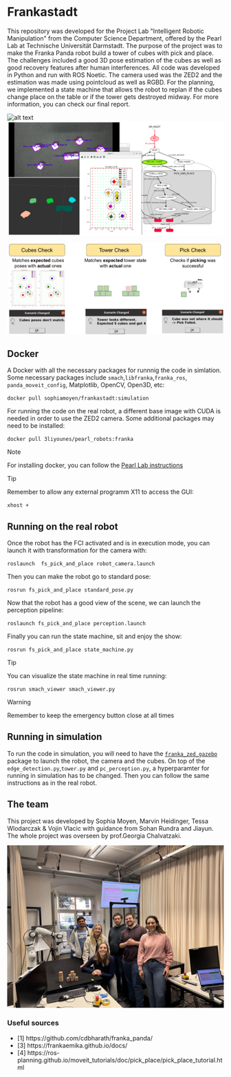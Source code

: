 # Frankastadt

This repository was developed for the Project Lab "Intelligent Robotic Manipulation" from the Computer Science Department, offered by the Pearl Lab at Technische Universität Darmstadt. The purpose of the project was to make the Franka Panda robot build a tower of cubes with pick and place. The challenges included a good 3D pose estimation of the cubes as well as good recovery features after human interferences. All code was developed in Python and run with ROS Noetic. The camera used was the ZED2 and the estimation was made using pointcloud as well as RGBD. For the planning, we implemented a state machine that allows the robot to replan if the cubes change place on the table or if the tower gets destroyed midway. For more information, you can check our final report.

![alt text](images/recovery.gif) ![Alt text](images/resume_tower.png)

![Alt text](images/checks.png)

## Docker
A Docker with all the necessary packages for runnnig the code in simlation. Some necessary packages include `smach`,`libfranka`,`franka_ros`, `panda_moveit_config`, Matplotlib, OpenCV, Open3D, etc:

```
docker pull sophiamoyen/frankastadt:simulation
```

For running the code on the real robot, a different base image with CUDA is needed in order to use the ZED2 camera. Some additional packages may need to be installed:

```
docker pull 3liyounes/pearl_robots:franka
```

> [!NOTE]
> For installing docker, you can follow the [Pearl Lab instructions](https://github.com/iROSA-lab/Docker_env)

>[!TIP]
> Remember to allow any external programm X11 to access the GUI: 
> ```
> xhost +
> ```

## Running on the real robot
Once the robot has the FCI activated and is in execution mode, you can launch it with transformation for the camera with:

```
roslaunch  fs_pick_and_place robot_camera.launch
```

Then you can make the robot go to standard pose:

``` 
rosrun fs_pick_and_place standard_pose.py
```

Now that the robot has a good view of the scene, we can launch the perception pipeline:
```
roslaunch fs_pick_and_place perception.launch
```

Finally you can run the state machine, sit and enjoy the show:
```
rosrun fs_pick_and_place state_machine.py
```

>[!TIP]
> You can visualize the state machine in real time running: 
> ```
> rosrun smach_viewer smach_viewer.py
> ```

>[!WARNING]
> Remember to keep the emergency button close at all times


## Running in simulation

To run the code in simulation, you will need to have the [`franka_zed_gazebo`](https://github.com/iROSA-lab/franka_zed_gazebo) package to launch the robot, the camera and the cubes. On top of the `edge_detection.py`,`tower.py` and `pc_perception.py`, a hyperparamter for running in simulation has to be changed. Then you can follow the same instructions as in the real robot.

## The team

This project was developed by Sophia Moyen, Marvin Heidinger, Tessa Wlodarczak & Vojin Vlacic with guidance from Sohan Rundra and Jiayun. The whole project was overseen by prof.Georgia Chalvatzaki.

![alt text](images/team.jpg)



### Useful sources
<ul>
<li>[1] https://github.com/cdbharath/franka_panda/</li>
<li>[3] https://frankaemika.github.io/docs/</li>
<li>[4] https://ros-planning.github.io/moveit_tutorials/doc/pick_place/pick_place_tutorial.html</li>
</ul>

